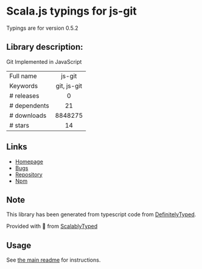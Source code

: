 
# Scala.js typings for js-git

Typings are for version 0.5.2

## Library description:
Git Implemented in JavaScript

|                    |                 |
| ------------------ | :-------------: |
| Full name          | js-git |
| Keywords           | git, js-git |
| # releases         | 0 |
| # dependents       | 21 |
| # downloads        | 8848275 |
| # stars            | 14 |

## Links
- [Homepage](https://github.com/creationix/js-git#readme)
- [Bugs](https://github.com/creationix/js-git/issues)
- [Repository](https://github.com/creationix/js-git)
- [Npm](https://www.npmjs.com/package/js-git)
    


## Note
This library has been generated from typescript code from [DefinitelyTyped](https://definitelytyped.org).

Provided with :purple_heart: from [ScalablyTyped](https://github.com/oyvindberg/ScalablyTyped)

## Usage
See [the main readme](../../readme.md) for instructions.


